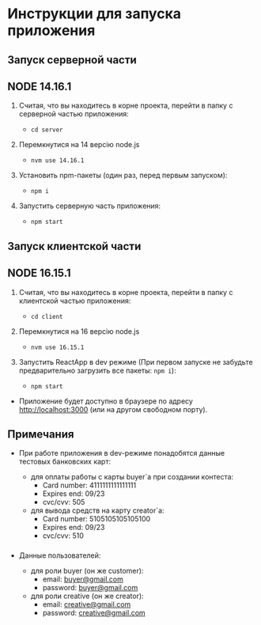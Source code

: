 # Инструкции для запуска приложения

## Запуск серверной части  
## NODE 14.16.1

1. Считая, что вы находитесь в корне проекта, перейти в папку с серверной частью приложения:

   - `cd server`

2. Перемкнутися на 14 версію node.js

   - `nvm use 14.16.1`   

3. Установить npm-пакеты (один раз, перед первым запуском):

   - `npm i`

4. Запустить серверную часть приложения:

   - `npm start`

## Запуск клиентской части
## NODE 16.15.1

1. Считая, что вы находитесь в корне проекта, перейти в папку с клиентской частью приложения:

   - `cd client`

2. Перемкнутися на 16 версію node.js

   - `nvm use 16.15.1`

3. Запустить ReactApp в dev режиме (При первом запуске не забудьте предварительно загрузить все пакеты: `npm i`):

   - `npm start`

- Приложение будет доступно в браузере по адресу [http://localhost:3000](http://localhost:3000) (или на другом свободном порту).

## Примечания

- При работе приложения в dev-режиме понадобятся данные тестовых банковских карт:

  - для оплаты работы с карты buyer`а при создании контеста:
    - Card number: 4111111111111111
    - Expires end: 09/23
    - cvc/cvv: 505
  - для вывода средств на карту creator`а:
    - Card number: 5105105105105100
    - Expires end: 09/23
    - cvc/cvv: 510

###

- Данные пользователей:


  - для роли buyer (он же customer):
    - email: buyer@gmail.com
    - password: buyer@gmail.com
  - для роли creative (он же creator):
    - email: creative@gmail.com
    - password: creative@gmail.com
